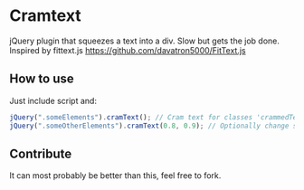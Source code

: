 Cramtext
========

jQuery plugin that squeezes a text into a div. Slow but gets the job done. Inspired by fittext.js https://github.com/davatron5000/FitText.js


## How to use
Just include script and:

```javascript
jQuery(".someElements").cramText(); // Cram text for classes 'crammedText'
jQuery(".someOtherElements").cramText(0.8, 0.9); // Optionally change scaleX and scaleY (i.e. add some padding)
```

## Contribute
It can most probably be better than this, feel free to fork.
